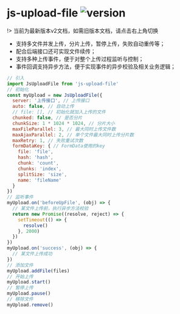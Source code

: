 # js-upload-file ![version](https://img.shields.io/npm/v/js-upload-file?color=FF0000&label=)

!> 当前为最新版本v2文档，如需旧版本文档，请点击右上角切换

- 支持多文件并发上传，分片上传，暂停上传，失败自动重传等；
- 配合后端接口还可实现文件续传；
- 支持多种上传事件，便于对整个上传过程监听与控制；
- 事件回调支持异步方法，便于实现事件的异步校验及相关业务逻辑；

```javascript
// 引入
import JsUploadFile from 'js-upload-file'
// 初始化
const myUpload = new JsUploadFile({
  server: '上传接口', // 上传接口
  auto: false, // 自动上传
  // file: [], // 初始化就加入上传的文件
  chunked: false, // 是否分片
  chunkSize: 1 * 1024 * 1024, // 分片大小
  maxFileParallel: 3, // 最大同时上传文件数
  maxAjaxParallel: 2, // 单个文件最大同时上传分片数
  maxRetry: 1, // 失败重试次数
  formDataKey: { // FormData使用的key
    file: 'file',
    hash: 'hash',
    chunk: 'count',
    chunks: 'index',
    splitSize: 'size',
    name: 'fileName'
  }
})
// 监听事件
myUpload.on('beforeUpFile', (obj) => {
  // 某文件上传前，执行异步方法校验
  return new Promise((resolve, reject) => {
    setTimeout(() => {
      resolve()
    }, 2000)
  })
})
myUpload.on('success', (obj) => {
  // 某文件上传成功
})
// 添加文件
myUpload.addFile(files)
// 开始上传
myUpload.start()
// 暂停上传
myUpload.pause()
// 移除文件
myUpload.remove()
```